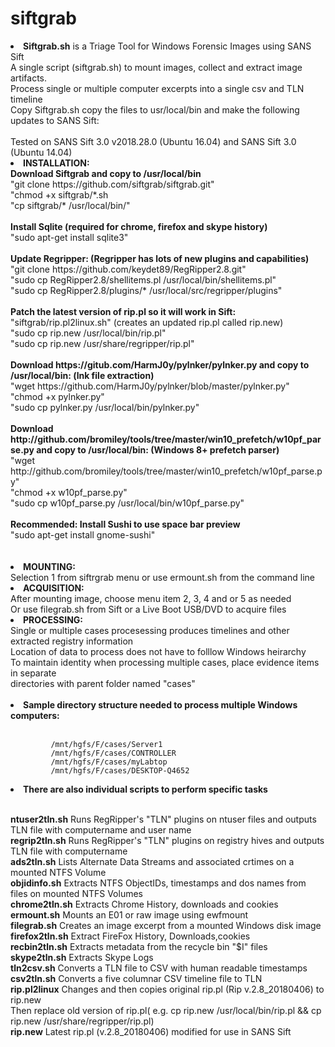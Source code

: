 # siftgrab
<li><b>Siftgrab.sh</b> is a Triage Tool for Windows Forensic Images using SANS Sift</li>
A single script (siftgrab.sh) to mount images, collect and extract image artifacts.<br>  
Process single or multiple computer excerpts into a single csv and TLN timeline<br>
Copy Siftgrab.sh copy the files to usr/local/bin and make the following updates to SANS Sift:<br><br>
Tested on SANS Sift 3.0 v2018.28.0 (Ubuntu 16.04) and SANS Sift 3.0 (Ubuntu 14.04)<br> 
<li><b>INSTALLATION:</b><br>
<b>Download Siftgrab and copy to /usr/local/bin</b><br>
    "git clone https://github.com/siftgrab/siftgrab.git"<br>
    "chmod +x siftgrab/*.sh <br>
    "cp siftgrab/* /usr/local/bin/" <br><br>
<b>Install Sqlite (required for chrome, firefox and skype history)</b><br>
    "sudo apt-get install sqlite3"<br><br>
<b>Update Regripper: (Regripper has lots of new plugins and capabilities)</b><br>
    "git clone https://github.com/keydet89/RegRipper2.8.git"<br>
    "sudo cp RegRipper2.8/shellitems.pl /usr/local/bin/shellitems.pl"<br>
    "sudo cp RegRipper2.8/plugins/* /usr/local/src/regripper/plugins"<br><br>
<b>Patch the latest version of rip.pl so it will work in Sift:  </b><br>
    "siftgrab/rip.pl2linux.sh" (creates an updated rip.pl called rip.new)<br> 
    "sudo cp rip.new /usr/local/bin/rip.pl"<br>
    "sudo cp rip.new /usr/share/regripper/rip.pl"<br><br>
<b>Download https://gitub.com/HarmJ0y/pylnker/pylnker.py and copy to /usr/local/bin:  (lnk file extraction)</b><br>
    "wget https://github.com/HarmJ0y/pylnker/blob/master/pylnker.py"<br>
    "chmod +x pylnker.py"<br>
    "sudo cp pylnker.py /usr/local/bin/pylnker.py"<br><br>
<b>Download http://github.com/bromiley/tools/tree/master/win10_prefetch/w10pf_parse.py and copy to /usr/local/bin:  (Windows 8+ prefetch parser)</b><br>
    "wget http://github.com/bromiley/tools/tree/master/win10_prefetch/w10pf_parse.py"<br>
    "chmod +x w10pf_parse.py"<br>
    "sudo cp w10pf_parse.py /usr/local/bin/w10pf_parse.py"<br><br>
<b>Recommended: Install Sushi to use space bar preview</b><br>
    "sudo apt-get install gnome-sushi"<br><br><br>
<li><b>MOUNTING:</li></b>
    Selection 1 from siftrgrab menu or use ermount.sh from the command line<br>
<li><b>ACQUISITION:</li></b>
After mounting image, choose menu item 2, 3, 4 and or 5 as needed<br>
Or use filegrab.sh from Sift or a Live Boot USB/DVD to acquire files<br> 
<li><b>PROCESSING:</li></b>
Single or multiple cases procesessing produces timelines and other extracted registry information<br>
Location of data to process does not have to folllow Windows heirarchy<br>
To maintain identity when processing multiple cases, place evidence items in separate <br>
directories with parent folder named "cases"<br><br> 

<li><b>Sample directory structure needed to process multiple Windows computers:</li><br></b>
                 
             /mnt/hgfs/F/cases/Server1
             /mnt/hgfs/F/cases/CONTROLLER
             /mnt/hgfs/F/cases/myLabtop
             /mnt/hgfs/F/cases/DESKTOP-Q4652
 
 <li><b>There are also individual scripts to perform specific tasks</li><br></b>
   
 <b>ntuser2tln.sh</b>    Runs RegRipper's "TLN" plugins on ntuser files and outputs TLN file with computername and user name<br>
 <b>regrip2tln.sh</b>    Runs RegRipper's "TLN" plugins on registry hives and outputs TLN file with computername<br>
 <b>ads2tln.sh</b>       Lists Alternate Data Streams and associated crtimes on a mounted NTFS Volume<br> 
 <b>objidinfo.sh</b>     Extracts NTFS ObjectIDs, timestamps and dos names from files on mounted NTFS Volumes<br> 
 <b>chrome2tln.sh</b>    Extracts Chrome History, downloads and cookies<br>
 <b>ermount.sh</b>       Mounts an E01 or raw image using ewfmount<br>
 <b>filegrab.sh</b>      Creates an image excerpt from a mounted Windows disk image<br>
 <b>firefox2tln.sh</b>   Extract FireFox History, Downloads,cookies<br> 
 <b>recbin2tln.sh</b>    Extracts metadata from the recycle bin "$I" files<br>
 <b>skype2tln.sh</b>     Extracts Skype Logs<br>
 <b>tln2csv.sh</b>       Converts a TLN file to CSV with human readable timestamps<br> 
 <b>csv2tln.sh</b>       Converts a five columnar CSV timeline file to TLN<br>
 <b>rip.pl2linux</b>     Changes and then copies original rip.pl (Rip v.2.8_20180406) to rip.new<br>
                  Then replace old version of rip.pl( e.g. cp rip.new /usr/local/bin/rip.pl && cp rip.new /usr/share/regripper/rip.pl)<br>
 <b>rip.new</b>          Latest rip.pl (v.2.8_20180406) modified for use in SANS Sift<br> 

